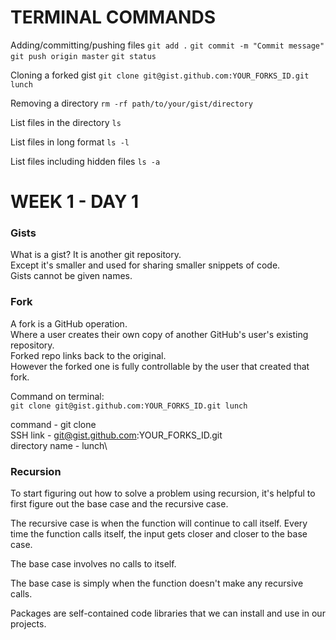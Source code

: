 # TERMINAL COMMANDS

Adding/committing/pushing files
`git add .`
`git commit -m "Commit message"`
`git push origin master`
`git status`

Cloning a forked gist
`git clone git@gist.github.com:YOUR_FORKS_ID.git lunch`

Removing a directory
`rm -rf path/to/your/gist/directory`

List files in the directory
`ls`

List files in long format
`ls -l`

List files including hidden files
`ls -a`

# WEEK 1 - DAY 1

### Gists
What is a gist? It is another git repository.\
Except it's smaller and used for sharing smaller snippets of code.\
Gists cannot be given names.

### Fork
A fork is a GitHub operation.\
Where a user creates their own copy of another GitHub's user's existing repository.\
Forked repo links back to the original.\
However the forked one is fully controllable by the user that created that fork.

Command on terminal:\
`git clone git@gist.github.com:YOUR_FORKS_ID.git lunch`

command - git clone\
SSH link - git@gist.github.com:YOUR_FORKS_ID.git\
directory name - lunch\


### Recursion

To start figuring out how to solve a problem using recursion, it's helpful to first figure out the base case and the recursive case. 

The recursive case is when the function will continue to call itself. Every time the function calls itself, the input gets closer and closer to the base case.

The base case involves no calls to itself.

The base case is simply when the function doesn't make any recursive calls.

Packages are self-contained code libraries that we can install and use in our projects.

